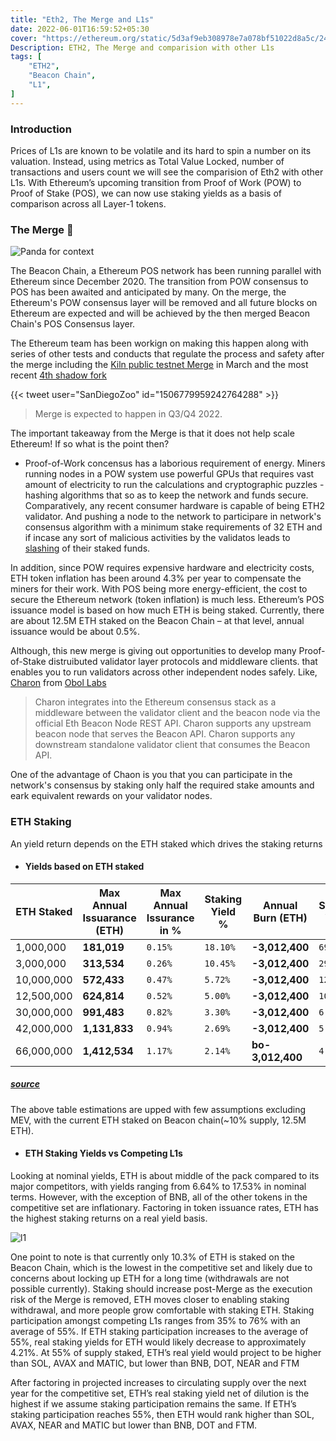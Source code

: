 ```yaml
---
title: "Eth2, The Merge and L1s"
date: 2022-06-01T16:59:52+05:30
cover: "https://ethereum.org/static/5d3af9eb308978e7a078bf51022d8a5c/24462/merge.webp"
Description: ETH2, The Merge and comparision with other L1s
tags: [
    "ETH2",
    "Beacon Chain",
    "L1",
]
---
```


### Introduction

Prices of L1s are known to be volatile and its hard to spin a number on its valuation. Instead, using metrics as Total Value Locked, number of transactions and users count we will see the comparision of Eth2 with other L1s. With Ethereum’s upcoming transition from Proof of Work (POW) to Proof of Stake (POS), we can now use staking yields as a basis of comparison across all Layer-1 tokens.


### The Merge 🐼

![Panda for context](https://pbs.twimg.com/media/FSkMcTDVEAEFsAR?format=png&name=small)



The Beacon Chain, a Ethereum POS network has been running parallel with Ethereum since December 2020. The transition from POW consensus to POS has been awaited and anticipated by many. On the merge, the Ethereum's POW consensus layer will be removed and all future blocks on Ethereum are expected and will be achieved by the then merged Beacon Chain's POS Consensus layer. 








The Ethereum team has been workign on making this happen along with series of other tests and conducts that regulate the process and safety after the merge including the [Kiln public testnet Merge](https://blog.ethereum.org/2022/03/14/kiln-merge-testnet) in March and the most recent [4th shadow fork](https://twitter.com/sassal0x/status/1524756386063667200?s=20&t=QZIo6qDUhC8ySoYwtfDbvA) 

{{< tweet user="SanDiegoZoo" id="1506779959242764288" >}}

> Merge is expected to happen in Q3/Q4 2022.


The important takeaway from the Merge is that it does not help scale Ethereum! If so what is the point then?

- Proof-of-Work concensus has a laborious requirement of energy. Miners running nodes in a POW system use powerful GPUs that requires vast amount of electricity to run the calculations and cryptographic puzzles - hashing algorithms that so as to keep the network and funds secure. Comparatively, any recent consumer hardware is capable of being ETH2 validator. And pushing a node to the network to participare in network's consensus algorithm with a minimum stake requirements of 32 ETH and if incase any sort of malicious activities by the validatos leads to [slashing](https://consensys.net/knowledge-base/ethereum-2/glossary/#slashing) of their staked funds.

In addition, since POW requires expensive hardware and electricity costs, ETH token inflation has been around 4.3% per year to compensate the miners for their work. With POS being more energy-efficient, the cost to secure the Ethereum network (token inflation) is much less. Ethereum’s POS issuance model is based on how much ETH is being staked. Currently, there are about 12.5M ETH staked on the Beacon Chain – at that level, annual issuance would be about 0.5%.

Although, this new merge is giving out opportunities to develop many  Proof-of-Stake distruibuted validator layer protocols and middleware clients. that enables you to run validators across other independent nodes safely. Like, [Charon](https://github.com/ObolNetwork/charon) from [Obol Labs](https://obol.tech) 

>Charon integrates into the Ethereum consensus stack as a middleware between the validator client and the beacon node via the official Eth Beacon Node REST API. Charon supports any upstream beacon node that serves the Beacon API. Charon supports any downstream standalone validator client that consumes the Beacon API.

One of the advantage of Chaon is you that you can participate in the network's consensus by staking only half the required stake amounts and eark equivalent rewards on your validator nodes. 



### ETH Staking

An yield return depends on the ETH staked which drives the staking returns 


* #### Yields based on ETH staked

| ETH Staked   | Max Annual Issuarance (ETH)    | Max Annual Issurance in %    | Staking Yield %  | Annual Burn (ETH)| Real Staking Yield % 
| --------  | -------- | ------ | --------  | -------- | ------ | 
| 1,000,000 | **181,019** | `0.15%` | `18.10%` | **-3,012,400** | `69.68%` 
| 3,000,000 | **313,534** | `0.26%` | `10.45%` | **-3,012,400** | `29.10%` 
| 10,000,000 | **572,433** | `0.47%` | `5.72%` | **-3,012,400** | `12.66%` 
| 12,500,000 | **624,814** | `0.52%` | `5.00%` | **-3,012,400** | `10.92%` 
| 30,000,000 | **991,483** | `0.82%` | `3.30%` | **-3,012,400** | `6.62%` 
| 42,000,000 | **1,131,833** | `0.94%` | `2.69%` | **-3,012,400** | `5.43%` 
| 66,000,000 | **1,412,534** | `1.17%` | `2.14%` | **bo-3,012,400** | `4.21%` 
#####  [source](https://docs.ethhub.io/ethereum-roadmap/ethereum-2.0/eth-2.0-economics/)

The above table estimations are upped with few assumptions excluding MEV, with the current ETH staked on Beacon chain(~10% supply, 12.5M ETH). 






* #### ETH Staking Yields vs Competing L1s

Looking at nominal yields, ETH is about middle of the pack compared to its major competitors, with yields ranging from 6.64% to 17.53% in nominal terms. However, with the exception of BNB, all of the other tokens in the competitive set are inflationary. Factoring in token issuance rates, ETH has the highest staking returns on a real yield basis.



![l1](https://lh4.googleusercontent.com/o0QJVZxOnt2JbuviicoFDC9570ZMkG-96ENyia3HAYT8wdLAPoblP1CtSqD0n1smRHo7SxhPdE8YSM9Ji6CpG-agF2mXWNkepqUroxJ7L4FFZkyxQQ9AkLPlCuQFJD7TddFPrnyd0J_-myYf-Q)


One point to note is that currently only 10.3% of ETH is staked on the Beacon Chain, which is the lowest in the competitive set and likely due to concerns about locking up ETH for a long time (withdrawals are not possible currently). Staking should increase post-Merge as the execution risk of the Merge is removed, ETH moves closer to enabling staking withdrawal, and more people grow comfortable with staking ETH. Staking participation amongst competing L1s ranges from 35% to 76% with an average of 55%. If ETH staking participation increases to the average of 55%, real staking yields for ETH would likely decrease to approximately 4.21%. At 55% of supply staked, ETH’s real yield would project to be higher than SOL, AVAX and MATIC, but lower than BNB, DOT, NEAR and FTM

After factoring in projected increases to circulating supply over the next year for the competitive set, ETH’s real staking yield net of dilution is the highest if we assume staking participation remains the same. If ETH’s staking participation reaches 55%, then ETH would rank higher than SOL, AVAX, NEAR and MATIC but lower than BNB, DOT and FTM.